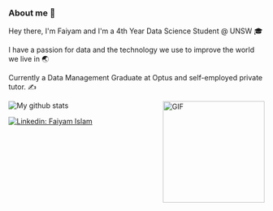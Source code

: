 ### About me :milky_way:

Hey there, I'm Faiyam and I'm a 4th Year Data Science Student @ UNSW 🎓 

I have a passion for data and the technology we use to improve the world we live in :earth_asia:

Currently a Data Management Graduate at Optus and self-employed private tutor. :writing_hand:

<img align="right" alt="GIF" height="200px" src="https://media.giphy.com/media/qgQUggAC3Pfv687qPC/giphy.gif" />

<img align="center" src="https://github-readme-streak-stats.herokuapp.com?user=iamfaiyam&hide_border=false&date_format=M%20j%5B%2C%20Y%5D" alt="My github stats" />

[![Linkedin: Faiyam Islam](https://img.shields.io/badge/-Faiyam_Islam-blue?style=flat-square&logo=Linkedin&logoColor=white&link=https://www.linkedin.com/in/faiyamislam/)](https://www.linkedin.com/in/faiyamislam/)

